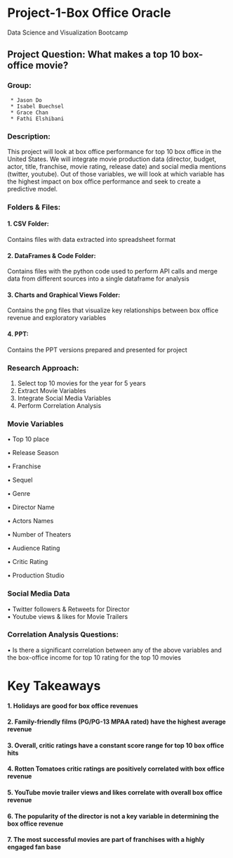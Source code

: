 
# Project-1-Box Office Oracle
Data Science and Visualization Bootcamp
## Project Question: What makes a top 10 box-office movie?

### Group:  
	 * Jason Do
	 * Isabel Buechsel
	 * Grace Chan
	 * Fathi Elshibani

### Description: 

This project will look at box office performance for top 10 box office in the United States.  We will integrate movie production data (director, budget, actor, title, franchise, movie rating, release date) and social media mentions (twitter, youtube).  Out of those variables, we will look at which variable has the highest impact on box office performance and seek to create a predictive model.

### Folders & Files:
#### 1. CSV Folder: 
Contains files with data extracted into spreadsheet format
#### 2. DataFrames & Code Folder: 
Contains files with the python code used to perform API calls and merge data from different sources into a single dataframe for analysis
#### 3. Charts and Graphical Views Folder: 
Contains the png files that visualize key relationships between box office revenue and exploratory variables 
#### 4. PPT: 
Contains the PPT versions prepared and presented for project

### Research Approach:
1. Select top 10 movies for the year for 5 years 
2. Extract Movie Variables
3. Integrate Social Media Variables
4. Perform Correlation Analysis


### Movie Variables
•	Top 10 place

•	Release Season

•	Franchise

•	Sequel

•	Genre

•	Director Name


•	Actors Names

•	Number of Theaters

•	Audience Rating

•	Critic Rating

•	Production Studio

### Social Media Data
•	Twitter followers & Retweets for Director  
•	Youtube views & likes for Movie Trailers


### Correlation Analysis Questions:
•	Is there a significant correlation between any of the above variables and the box-office income for top 10 rating for the top 10 movies

# Key Takeaways
#### 1. Holidays are good for box office revenues
#### 2. Family-friendly films (PG/PG-13 MPAA rated) have the highest average revenue
#### 3. Overall, critic ratings have a constant score range for top 10 box office hits
#### 4. Rotten Tomatoes critic ratings are positively correlated with box office revenue
#### 5. YouTube movie trailer views and likes correlate with overall box office revenue
#### 6. The popularity of the director is not a key variable in determining the box office revenue
#### 7. The most successful movies are part of franchises with a highly engaged fan base



